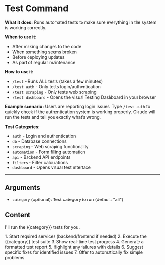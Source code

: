 # Test Command

**What it does:** Runs automated tests to make sure everything in the system is working correctly.

**When to use it:**
- After making changes to the code
- When something seems broken
- Before deploying updates
- As part of regular maintenance

**How to use it:**
- `/test` - Runs ALL tests (takes a few minutes)
- `/test auth` - Only tests login/authentication
- `/test scraping` - Only tests web scraping
- `/test dashboard` - Opens the visual Testing Dashboard in your browser

**Example scenario:** Users are reporting login issues. Type `/test auth` to quickly check if the authentication system is working properly. Claude will run the tests and tell you exactly what's wrong.

**Test Categories:**
- `auth` - Login and authentication
- `db` - Database connections
- `scraping` - Web scraping functionality
- `automation` - Form filling automation
- `api` - Backend API endpoints
- `filters` - Filter calculations
- `dashboard` - Opens visual test interface

---

## Arguments

- `category` (optional): Test category to run (default: "all")

## Content

I'll run the {{category}} tests for you.

<task>
1. Start required services (backend/frontend if needed)
2. Execute the {{category}} test suite
3. Show real-time test progress
4. Generate a formatted test report
5. Highlight any failures with details
6. Suggest specific fixes for identified issues
7. Offer to automatically fix simple problems
</task>